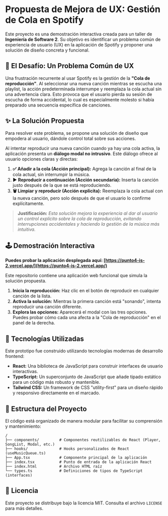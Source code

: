 # Propuesta de Mejora de UX: Gestión de Cola en Spotify

Este proyecto es una demostración interactiva creada para un taller de **Ingeniería de Software 2**. Su objetivo es identificar un problema común de experiencia de usuario (UX) en la aplicación de Spotify y proponer una solución de diseño concreta y funcional.

## 🚀 El Desafío: Un Problema Común de UX

Una frustración recurrente al usar Spotify es la gestión de la **"Cola de reproducción"**. Al seleccionar una nueva canción mientras se escucha una playlist, la acción predeterminada interrumpe y reemplaza la cola actual sin una advertencia clara. Esto provoca que el usuario pierda su sesión de escucha de forma accidental, lo cual es especialmente molesto si había preparado una secuencia específica de canciones.

## ✨ La Solución Propuesta

Para resolver este problema, se propone una solución de diseño que empodera al usuario, dándole control total sobre sus acciones.

Al intentar reproducir una nueva canción cuando ya hay una cola activa, la aplicación presenta un **diálogo modal no intrusivo**. Este diálogo ofrece al usuario opciones claras y directas:

1.  **✅ Añadir a la cola (Acción principal):** Agrega la canción al final de la cola actual, sin interrumpir la música.
2.  **▶️ Reproducir a continuación (Acción secundaria):** Inserta la canción justo después de la que se está reproduciendo.
3.  **🗑️ Limpiar y reproducir (Acción explícita):** Reemplaza la cola actual con la nueva canción, pero solo después de que el usuario lo confirme explícitamente.

> **Justificación:** *Esta solución mejora la experiencia al dar al usuario un control explícito sobre la cola de reproducción, evitando interrupciones accidentales y haciendo la gestión de la música más intuitiva.*

## 🕹️ Demostración Interactiva

**Puedes probar la aplicación desplegada aquí: [https://punto4-is-2.vercel.app/](https://punto4-is-2.vercel.app/)**

Este repositorio contiene una aplicación web funcional que simula la solución propuesta.

1.  **Inicia la reproducción:** Haz clic en el botón de reproducir en cualquier canción de la lista.
2.  **Activa la solución:** Mientras la primera canción está "sonando", intenta reproducir una canción diferente.
3.  **Explora las opciones:** Aparecerá el modal con las tres opciones. Puedes probar cómo cada una afecta a la "Cola de reproducción" en el panel de la derecha.

## 🔧 Tecnologías Utilizadas

Este prototipo fue construido utilizando tecnologías modernas de desarrollo frontend:

*   **React:** Una biblioteca de JavaScript para construir interfaces de usuario interactivas.
*   **TypeScript:** Un superconjunto de JavaScript que añade tipado estático para un código más robusto y mantenible.
*   **Tailwind CSS:** Un framework de CSS "utility-first" para un diseño rápido y responsivo directamente en el marcado.

## 📁 Estructura del Proyecto

El código está organizado de manera modular para facilitar su comprensión y mantenimiento:

```
/
├── components/         # Componentes reutilizables de React (Player, SongList, Modal, etc.)
├── hooks/              # Hooks personalizados de React (useMusicQueue.ts)
├── App.tsx             # Componente principal de la aplicación
├── index.tsx           # Punto de entrada de la aplicación React
├── index.html          # Archivo HTML raíz
└── types.ts            # Definiciones de tipos de TypeScript (interfaces)
```

## 📄 Licencia

Este proyecto se distribuye bajo la licencia MIT. Consulta el archivo `LICENSE` para más detalles.
